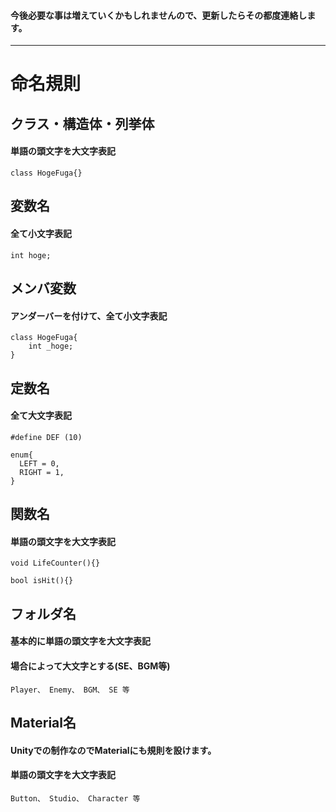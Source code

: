 #### 今後必要な事は増えていくかもしれませんので、更新したらその都度連絡します。　　　　
***
# 命名規則    

## クラス・構造体・列挙体    
#### 単語の頭文字を大文字表記  
~~~  
class HogeFuga{}    
~~~

## 変数名    
#### 全て小文字表記
~~~
int hoge;
~~~

## メンバ変数    
#### アンダーバーを付けて、全て小文字表記
~~~
class HogeFuga{
    int _hoge;
}
~~~

## 定数名
#### 全て大文字表記
~~~
#define DEF (10)
~~~
~~~
enum{
  LEFT = 0,
  RIGHT = 1,
}
~~~

## 関数名
#### 単語の頭文字を大文字表記
~~~
void LifeCounter(){}
~~~
~~~
bool isHit(){}
~~~

## フォルダ名
#### 基本的に単語の頭文字を大文字表記
#### 場合によって大文字とする(SE、BGM等)
~~~
Player、 Enemy、 BGM、 SE 等
~~~

## Material名
#### Unityでの制作なのでMaterialにも規則を設けます。
#### 単語の頭文字を大文字表記
~~~
Button、 Studio、 Character 等
~~~
